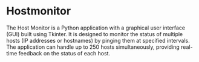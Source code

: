 # Hostmonitor
The Host Monitor is a Python application with a graphical user interface (GUI) built using Tkinter. It is designed to monitor the status of multiple hosts (IP addresses or hostnames) by pinging them at specified intervals. The application can handle up to 250 hosts simultaneously, providing real-time feedback on the status of each host.
